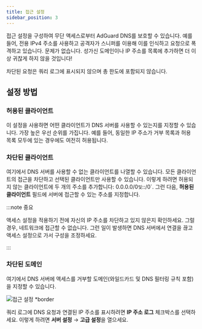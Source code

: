 ```yaml
---
title: 접근 설정
sidebar_position: 3
---
```


접근 설정을 구성하여 무단 액세스로부터 AdGuard DNS를 보호할 수 있습니다. 예를 들어, 전용 IPv4 주소를 사용하고 공격자가 스니퍼를 이용해 이를 인식하고 요청으로 폭격하고 있습니다. 문제가 없습니다. 성가신 도메인이나 IP 주소를 목록에 추가하면 더 이상 귀찮게 하지 않을 것입니다!

차단된 요청은 쿼리 로그에 표시되지 않으며 총 한도에 포함되지 않습니다.

## 설정 방법

### 허용된 클라이언트

이 설정을 사용하면 어떤 클라이언트가 DNS 서버를 사용할 수 있는지를 지정할 수 있습니다. 가장 높은 우선 순위를 가집니다. 예를 들어, 동일한 IP 주소가 거부 목록과 허용 목록 모두에 있는 경우에도 여전히 허용됩니다.

### 차단된 클라이언트

여기에서 DNS 서버를 사용할 수 없는 클라이언트를 나열할 수 있습니다. 모든 클라이언트의 접근을 차단하고 선택된 클라이언트만 사용할 수 있습니다. 이렇게 하려면 허용되지 않는 클라이언트에 두 개의 주소를 추가합니다: 0.0.0.0/0`및`::/0\`. 그런 다음, **허용된 클라이언트** 필드에 서버에 접근할 수 있는 주소를 지정합니다.

:::note 중요

액세스 설정을 적용하기 전에 자신의 IP 주소를 차단하고 있지 않은지 확인하세요. 그럴 경우, 네트워크에 접근할 수 없습니다. 그런 일이 발생하면 DNS 서버에서 연결을 끊고 액세스 설정으로 가서 구성을 조정하세요.

:::

### 차단된 도메인

여기에서 DNS 서버에 액세스를 거부할 도메인(와일드카드 및 DNS 필터링 규칙 포함)을 지정할 수 있습니다.

![접근 설정 \*border](https://cdn.adtidy.org/content/release_notes/dns/v2-5/AS-ko.png)

쿼리 로그에 DNS 요청과 연결된 IP 주소를 표시하려면 **IP 주소 로그** 체크박스를 선택하세요. 이렇게 하려면 **서버 설정** → **고급 설정**을 열으세요.

